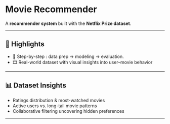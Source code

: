 # Movie Recommender 

A **recommender system** built with the **Netflix Prize dataset**.   

---

## 🔑 Highlights  
- 📂 Step-by-step : data prep → modeling → evaluation.  
- 🎞️ Real-world dataset with visual insights into user–movie behavior 

---

## 📊 Dataset Insights 
- Ratings distribution & most-watched movies  
- Active users vs. long-tail movie patterns   
- Collaborative filtering uncovering hidden preferences  

---